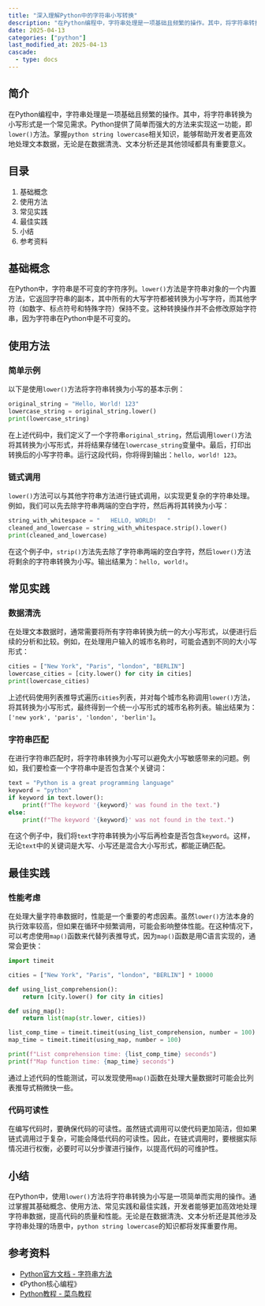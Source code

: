 ```yaml
---
title: "深入理解Python中的字符串小写转换"
description: "在Python编程中，字符串处理是一项基础且频繁的操作。其中，将字符串转换为小写形式是一个常见需求。Python提供了简单而强大的方法来实现这一功能，即`lower()`方法。掌握`python string lowercase`相关知识，能够帮助开发者更高效地处理文本数据，无论是在数据清洗、文本分析还是其他领域都具有重要意义。"
date: 2025-04-13
categories: ["python"]
last_modified_at: 2025-04-13
cascade:
  - type: docs
---
```



## 简介
在Python编程中，字符串处理是一项基础且频繁的操作。其中，将字符串转换为小写形式是一个常见需求。Python提供了简单而强大的方法来实现这一功能，即`lower()`方法。掌握`python string lowercase`相关知识，能够帮助开发者更高效地处理文本数据，无论是在数据清洗、文本分析还是其他领域都具有重要意义。

<!-- more -->
## 目录
1. 基础概念
2. 使用方法
3. 常见实践
4. 最佳实践
5. 小结
6. 参考资料

## 基础概念
在Python中，字符串是不可变的字符序列。`lower()`方法是字符串对象的一个内置方法，它返回字符串的副本，其中所有的大写字符都被转换为小写字符，而其他字符（如数字、标点符号和特殊字符）保持不变。这种转换操作并不会修改原始字符串，因为字符串在Python中是不可变的。

## 使用方法
### 简单示例
以下是使用`lower()`方法将字符串转换为小写的基本示例：

```python
original_string = "Hello, World! 123"
lowercase_string = original_string.lower()
print(lowercase_string)
```

在上述代码中，我们定义了一个字符串`original_string`，然后调用`lower()`方法将其转换为小写形式，并将结果存储在`lowercase_string`变量中。最后，打印出转换后的小写字符串。运行这段代码，你将得到输出：`hello, world! 123`。

### 链式调用
`lower()`方法可以与其他字符串方法进行链式调用，以实现更复杂的字符串处理。例如，我们可以先去除字符串两端的空白字符，然后再将其转换为小写：

```python
string_with_whitespace = "   HELLO, WORLD!   "
cleaned_and_lowercase = string_with_whitespace.strip().lower()
print(cleaned_and_lowercase)
```

在这个例子中，`strip()`方法先去除了字符串两端的空白字符，然后`lower()`方法将剩余的字符串转换为小写。输出结果为：`hello, world!`。

## 常见实践
### 数据清洗
在处理文本数据时，通常需要将所有字符串转换为统一的大小写形式，以便进行后续的分析和比较。例如，在处理用户输入的城市名称时，可能会遇到不同的大小写形式：

```python
cities = ["New York", "Paris", "london", "BERLIN"]
lowercase_cities = [city.lower() for city in cities]
print(lowercase_cities)
```

上述代码使用列表推导式遍历`cities`列表，并对每个城市名称调用`lower()`方法，将其转换为小写形式，最终得到一个统一小写形式的城市名称列表。输出结果为：`['new york', 'paris', 'london', 'berlin']`。

### 字符串匹配
在进行字符串匹配时，将字符串转换为小写可以避免大小写敏感带来的问题。例如，我们要检查一个字符串中是否包含某个关键词：

```python
text = "Python is a great programming language"
keyword = "python"
if keyword in text.lower():
    print(f"The keyword '{keyword}' was found in the text.")
else:
    print(f"The keyword '{keyword}' was not found in the text.")
```

在这个例子中，我们将`text`字符串转换为小写后再检查是否包含`keyword`。这样，无论`text`中的关键词是大写、小写还是混合大小写形式，都能正确匹配。

## 最佳实践
### 性能考虑
在处理大量字符串数据时，性能是一个重要的考虑因素。虽然`lower()`方法本身的执行效率较高，但如果在循环中频繁调用，可能会影响整体性能。在这种情况下，可以考虑使用`map()`函数来代替列表推导式，因为`map()`函数是用C语言实现的，通常会更快：

```python
import timeit

cities = ["New York", "Paris", "london", "BERLIN"] * 10000

def using_list_comprehension():
    return [city.lower() for city in cities]

def using_map():
    return list(map(str.lower, cities))

list_comp_time = timeit.timeit(using_list_comprehension, number = 100)
map_time = timeit.timeit(using_map, number = 100)

print(f"List comprehension time: {list_comp_time} seconds")
print(f"Map function time: {map_time} seconds")
```

通过上述代码的性能测试，可以发现使用`map()`函数在处理大量数据时可能会比列表推导式稍微快一些。

### 代码可读性
在编写代码时，要确保代码的可读性。虽然链式调用可以使代码更加简洁，但如果链式调用过于复杂，可能会降低代码的可读性。因此，在链式调用时，要根据实际情况进行权衡，必要时可以分步骤进行操作，以提高代码的可维护性。

## 小结
在Python中，使用`lower()`方法将字符串转换为小写是一项简单而实用的操作。通过掌握其基础概念、使用方法、常见实践和最佳实践，开发者能够更加高效地处理字符串数据，提高代码的质量和性能。无论是在数据清洗、文本分析还是其他涉及字符串处理的场景中，`python string lowercase`的知识都将发挥重要作用。

## 参考资料
- [Python官方文档 - 字符串方法](https://docs.python.org/3/library/stdtypes.html#string-methods)
- 《Python核心编程》
- [Python教程 - 菜鸟教程](https://www.runoob.com/python3/python3-string.html)